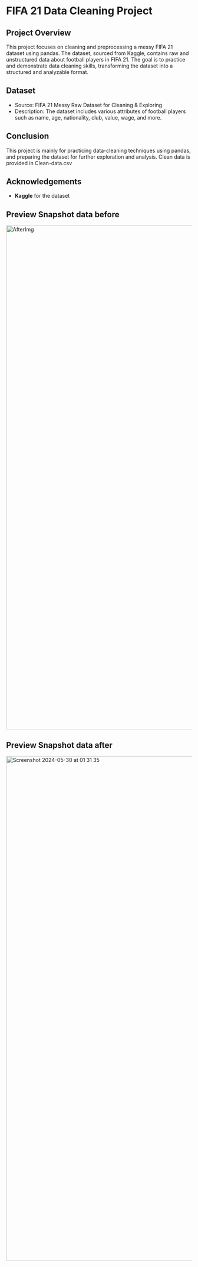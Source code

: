 # FIFA 21 Data Cleaning Project

## Project Overview

This project focuses on cleaning and preprocessing a messy FIFA 21 dataset using pandas. The dataset, sourced from Kaggle, contains raw and unstructured data about football players in FIFA 21. The goal is to practice and demonstrate data cleaning skills, transforming the dataset into a structured and analyzable format.

## Dataset

* Source: FIFA 21 Messy Raw Dataset for Cleaning & Exploring
* Description: The dataset includes various attributes of football players such as name, age, nationality, club, value, wage, and more.


## Conclusion
This project is mainly for practicing data-cleaning techniques using pandas, and preparing the dataset for further exploration and analysis.
Clean data is provided in Clean-data.csv

## Acknowledgements 
* **Kaggle** for the dataset
## Preview Snapshot data before
<img width="1362" alt="AfterImg" src="https://github.com/bocongamco/Data-eng-practice/assets/106379591/0d931981-6f2e-41b1-8636-d1ef10d30936">

## Preview Snapshot data after
<img width="1364" alt="Screenshot 2024-05-30 at 01 31 35" src="https://github.com/bocongamco/Data-eng-practice/assets/106379591/3840d65d-661b-453d-9a2f-d706f7706723">
